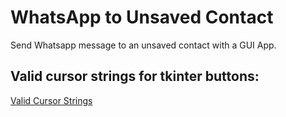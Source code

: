 # WhatsApp to Unsaved Contact
Send Whatsapp message to an unsaved contact with a GUI App.


## Valid cursor strings for tkinter buttons:
[Valid Cursor Strings](https://www.pysimplegui.org/en/latest/#cursors-setting-for-elements-and-windows)